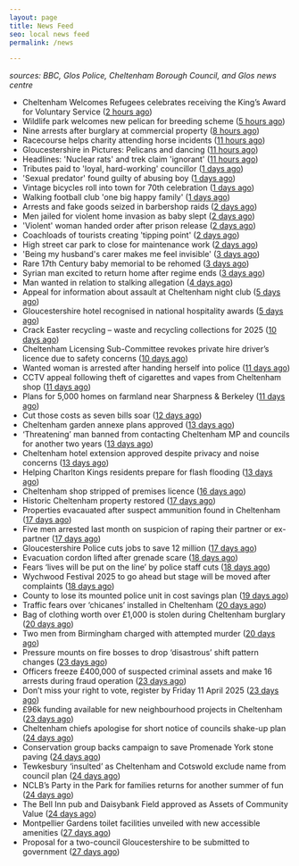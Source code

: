 ```yaml
---
layout: page
title: News Feed
seo: local news feed
permalink: /news

---
```


_sources: BBC, Glos Police, Cheltenham Borough Council, and Glos news centre_

<!-- news_marker starts -->
- Cheltenham Welcomes Refugees celebrates receiving the King’s Award for Voluntary Service ([2 hours ago](https://gloucesternewscentre.co.uk/cheltenham-welcomes-refugees-celebrates-receiving-the-kings-award-for-voluntary-service/))
- Wildlife park welcomes new pelican for breeding scheme ([5 hours ago](https://www.bbc.com/news/articles/cd6j2gev4y9o))
- Nine arrests after burglary at commercial property ([8 hours ago](https://www.bbc.com/news/articles/cjr7lj51dnjo))
- Racecourse helps charity attending horse incidents ([11 hours ago](https://www.bbc.com/news/articles/cd6jjj89vg1o))
- Gloucestershire in Pictures: Pelicans and dancing ([11 hours ago](https://www.bbc.com/news/articles/c30qq5374qpo))
- Headlines: 'Nuclear rats' and trek claim 'ignorant' ([11 hours ago](https://www.bbc.com/news/articles/cn7xvrvm7neo))
- Tributes paid to 'loyal, hard-working' councillor ([1 days ago](https://www.bbc.com/news/articles/c17552qngqzo))
- 'Sexual predator' found guilty of abusing boy ([1 days ago](https://www.bbc.com/news/articles/c0m9re8wkxko))
- Vintage bicycles roll into town for 70th celebration ([1 days ago](https://www.bbc.com/news/articles/cq67yj24436o))
- Walking football club 'one big happy family' ([1 days ago](https://www.bbc.com/news/articles/ce8447vrm21o))
- Arrests and fake goods seized in barbershop raids ([2 days ago](https://www.bbc.com/news/articles/c4gr2z749m0o))
- Men jailed for violent home invasion as baby slept ([2 days ago](https://www.bbc.com/news/articles/ckg17k99jl5o))
- 'Violent' woman handed order after prison release ([2 days ago](https://www.bbc.com/news/articles/ckg5rjln0y5o))
- Coachloads of tourists creating 'tipping point' ([2 days ago](https://www.bbc.com/news/articles/cn89w353840o))
- High street car park to close for maintenance work ([2 days ago](https://www.bbc.com/news/articles/c209wp43y4xo))
- 'Being my husband's carer makes me feel invisible' ([3 days ago](https://www.bbc.com/news/articles/czd3n22qz21o))
- Rare 17th Century baby memorial to be rehomed ([3 days ago](https://www.bbc.com/news/articles/crrzz7v1gk0o))
- Syrian man excited to return home after regime ends ([3 days ago](https://www.bbc.com/news/articles/cwyngj813dqo))
- Man wanted in relation to stalking allegation ([4 days ago](https://gloucesternewscentre.co.uk/man-wanted-in-relation-to-stalking-allegation/))
- Appeal for information about assault at Cheltenham night club ([5 days ago](https://gloucesternewscentre.co.uk/appeal-for-information-about-assault-at-cheltenham-night-club/))
- Gloucestershire hotel recognised in national hospitality awards ([5 days ago](https://gloucesternewscentre.co.uk/gloucestershire-hotel-recognised-in-national-hospitality-awards/))
- Crack Easter recycling – waste and recycling collections for 2025 ([10 days ago](https://www.cheltenham.gov.uk/news/article/3002/crack_easter_recycling_%E2%80%93_waste_and_recycling_collections_for_2025))
- Cheltenham Licensing Sub-Committee revokes private hire driver’s licence due to safety concerns ([10 days ago](https://www.cheltenham.gov.uk/news/article/3001/cheltenham_licensing_sub-committee_revokes_private_hire_drivers_licence_due_to_safety_concerns))
- Wanted woman is arrested after handing herself into police ([11 days ago](https://gloucesternewscentre.co.uk/wanted-woman-is-arrested-after-handing-herself-into-police/))
- CCTV appeal following theft of cigarettes and vapes from Cheltenham shop ([11 days ago](https://gloucesternewscentre.co.uk/cctv-appeal-following-theft-of-cigarettes-and-vapes-from-cheltenham-shop/))
- Plans for 5,000 homes on farmland near Sharpness & Berkeley ([11 days ago](https://www.bbc.co.uk/sounds/play/p0l1v3k3))
- Cut those costs as seven bills soar ([12 days ago](https://www.bbc.co.uk/sounds/play/p0l1mstk))
- Cheltenham garden annexe plans approved ([13 days ago](https://gloucesternewscentre.co.uk/cheltenham-garden-annexe-plans-approved/))
- ‘Threatening’ man banned from contacting Cheltenham MP and councils for another two years ([13 days ago](https://gloucesternewscentre.co.uk/threatening-man-banned-from-contacting-cheltenham-mp-and-councils-for-another-two-years/))
- Cheltenham hotel extension approved despite privacy and noise concerns ([13 days ago](https://gloucesternewscentre.co.uk/cheltenham-hotel-extension-approved-despite-privacy-and-noise-concerns/))
- Helping Charlton Kings residents prepare for flash flooding ([13 days ago](https://www.cheltenham.gov.uk/news/article/3000/helping_charlton_kings_residents_prepare_for_flash_flooding))
- Cheltenham shop stripped of premises licence ([16 days ago](https://gloucesternewscentre.co.uk/cheltenham-shop-stripped-of-premises-licence/))
- Historic Cheltenham property restored ([17 days ago](https://gloucesternewscentre.co.uk/historic-cheltenham-property-restored/))
- Properties evacauated after suspect ammunition found in Cheltenham ([17 days ago](https://gloucesternewscentre.co.uk/propeties-evacauated-after-suspect-ammuintion-found-in-cheltenham/))
- Five men arrested last month on suspicion of raping their partner or ex-partner ([17 days ago](https://gloucesternewscentre.co.uk/five-men-arrested-last-month-on-suspicion-of-raping-their-partner-or-ex-partner/))
- Gloucestershire Police cuts jobs to save 12 million ([17 days ago](https://www.bbc.co.uk/sounds/play/p0l0mzhx))
- Evacuation cordon lifted after grenade scare ([18 days ago](https://gloucesternewscentre.co.uk/evacuation-cordon-lifted-after-grenade-scare/))
- Fears ‘lives will be put on the line’ by police staff cuts ([18 days ago](https://gloucesternewscentre.co.uk/fears-lives-will-be-put-on-the-line-by-police-staff-cuts/))
- Wychwood Festival 2025 to go ahead but stage will be moved after complaints ([18 days ago](https://gloucesternewscentre.co.uk/wychwood-festival-2025-to-go-ahead-but-stage-will-be-moved-after-complaints/))
- County to lose its mounted police unit in cost savings plan ([19 days ago](https://gloucesternewscentre.co.uk/county-to-lose-its-mounted-police-unit-in-cost-savings-plan/))
- Traffic fears over ‘chicanes’ installed in Cheltenham ([20 days ago](https://gloucesternewscentre.co.uk/traffic-fears-over-chicanes-installed-in-cheltenham/))
- Bag of clothing worth over £1,000 is stolen during Cheltenham burglary ([20 days ago](https://gloucesternewscentre.co.uk/bag-of-clothing-worth-over-1000-is-stolen-during-cheltenham-burglary/))
- Two men from Birmingham charged with attempted murder ([20 days ago](https://gloucesternewscentre.co.uk/two-men-from-birmingham-charged-with-attempted-murder/))
- Pressure mounts on fire bosses to drop ‘disastrous’ shift pattern changes ([23 days ago](https://gloucesternewscentre.co.uk/pressure-mounts-on-fire-bosses-to-drop-disastrous-shift-pattern-changes/))
- Officers freeze £400,000 of suspected criminal assets and make 16 arrests during fraud operation ([23 days ago](https://gloucesternewscentre.co.uk/officers-freeze-400000-of-suspected-criminal-assets-and-make-16-arrests-during-fraud-operation/))
- Don’t miss your right to vote, register by Friday 11 April 2025 ([23 days ago](https://www.cheltenham.gov.uk/news/article/2999/dont_miss_your_right_to_vote_register_by_friday_11_april_2025))
- £96k funding available for new neighbourhood projects in Cheltenham ([23 days ago](https://www.cheltenham.gov.uk/news/article/2998/96k_funding_available_for_new_neighbourhood_projects_in_cheltenham))
- Cheltenham chiefs apologise for short notice of councils shake-up plan ([24 days ago](https://gloucesternewscentre.co.uk/cheltenham-chiefs-apologise-for-short-notice-of-councils-shake-up-plan/))
- Conservation group backs campaign to save Promenade York stone paving ([24 days ago](https://gloucesternewscentre.co.uk/conservation-group-backs-campaign-to-save-promenade-york-stone-paving/))
- Tewkesbury ‘insulted’ as Cheltenham and Cotswold exclude name from council plan ([24 days ago](https://gloucesternewscentre.co.uk/tewkesbury-insulted-as-cheltenham-and-cotswold-exclude-name-from-council-plan/))
- NCLB’s Party in the Park for families returns for another summer of fun ([24 days ago](https://www.cheltenham.gov.uk/news/article/2997/nclbs_party_in_the_park_for_families_returns_for_another_summer_of_fun))
- The Bell Inn pub and Daisybank Field approved as Assets of Community Value ([24 days ago](https://www.cheltenham.gov.uk/news/article/2996/the_bell_inn_pub_and_daisybank_field_approved_as_assets_of_community_value))
- Montpellier Gardens toilet facilities unveiled with new accessible amenities ([27 days ago](https://www.cheltenham.gov.uk/news/article/2995/montpellier_gardens_toilet_facilities_unveiled_with_new_accessible_amenities))
- Proposal for a two-council Gloucestershire to be submitted to government ([27 days ago](https://www.cheltenham.gov.uk/news/article/2994/proposal_for_a_two-council_gloucestershire_to_be_submitted_to_government))

<!-- news_marker ends -->
